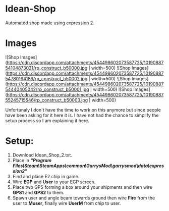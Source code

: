 # Idean-Shop
Automated shop made using expression 2.

# Images
![Shop Images](https://cdn.discordapp.com/attachments/454498602073587725/1019088754104873021/rp_construct_b50000.jpg | width=500)
![Shop Images](https://cdn.discordapp.com/attachments/454498602073587725/1019088754780164186/rp_construct_b50002.jpg | width=500)
![Shop Images](https://cdn.discordapp.com/attachments/454498602073587725/1019088754440405042/rp_construct_b50001.jpg | width=500)
![Shop Images](https://cdn.discordapp.com/attachments/454498602073587725/1019088755245715546/rp_construct_b50003.jpg | width=500)

Unfortunaly I don't have the time to work on this anymore but since people have been asking for it here it is. I have not had the chance to simplify the setup process so I am explaining it here.

# Setup:
1. Download Idean_Shop_2.txt.
2. Place in **_"Program Files\Steam\SteamApps\common\GarrysMod\garrysmod\data\expression2"_**
3. Find and place E2 chip in game.
4. Wire __EGP__ and __User__ to your EGP screen.
5. Place two GPS forming a box around your shipments and then wire __GPS1__ and __GPS2__ to them.
6. Spawn user and angle beam towards ground then wire __Fire__ from the user to __Muser__, finally wire __UserM__ from chip to user.
